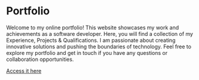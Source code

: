 # Portfolio

Welcome to my online portfolio! This website showcases my work and achievements as a software developer. Here, you will find a collection of my Experience, Projects & Qualifications. I am passionate about creating innovative solutions and pushing the boundaries of technology. Feel free to explore my portfolio and get in touch if you have any questions or collaboration opportunities.

[Access it here](https://anorangefalcon.github.io/Portfolio/)
